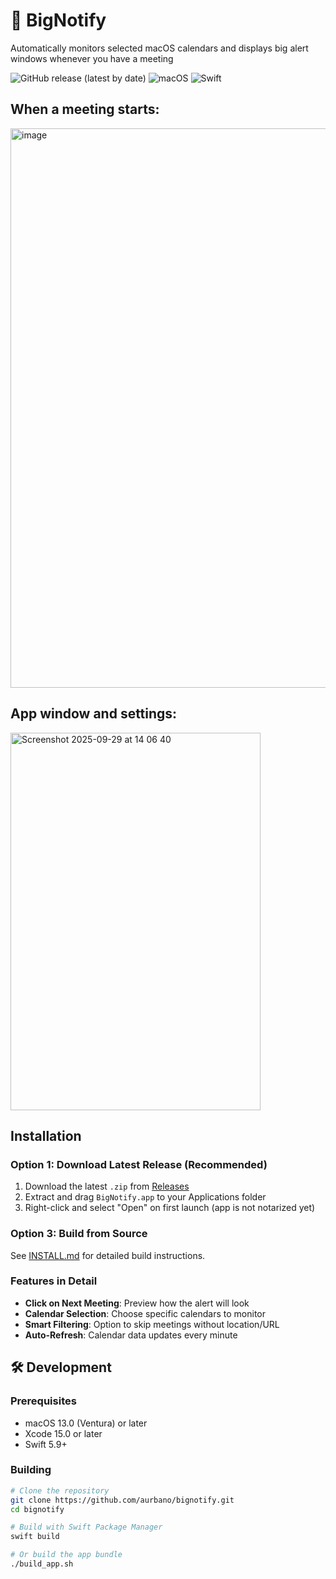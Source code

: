 # 🔔 BigNotify

Automatically monitors selected macOS calendars and displays big alert windows whenever you have a meeting

![GitHub release (latest by date)](https://img.shields.io/github/v/release/aurbano/bignotify)
![macOS](https://img.shields.io/badge/macOS-13.0+-blue)
![Swift](https://img.shields.io/badge/Swift-5.9-orange)


## When a meeting starts:
<img width="1542" height="895" alt="image" src="https://github.com/user-attachments/assets/3a66d22c-eafd-4ab2-91f8-a2172bb7fcb5" />


## App window and settings:
<img width="400" height="604" alt="Screenshot 2025-09-29 at 14 06 40" src="https://github.com/user-attachments/assets/31bb8c41-cdd8-4a2e-931d-f8bc7949d85a" />


## Installation

### Option 1: Download Latest Release (Recommended)

1. Download the latest `.zip` from [Releases](https://github.com/aurbano/bignotify/releases)
2. Extract and drag `BigNotify.app` to your Applications folder
3. Right-click and select "Open" on first launch (app is not notarized yet)

### Option 3: Build from Source

See [INSTALL.md](INSTALL.md) for detailed build instructions.

### Features in Detail

- **Click on Next Meeting**: Preview how the alert will look
- **Calendar Selection**: Choose specific calendars to monitor
- **Smart Filtering**: Option to skip meetings without location/URL
- **Auto-Refresh**: Calendar data updates every minute

## 🛠 Development

### Prerequisites

- macOS 13.0 (Ventura) or later
- Xcode 15.0 or later
- Swift 5.9+

### Building

```bash
# Clone the repository
git clone https://github.com/aurbano/bignotify.git
cd bignotify

# Build with Swift Package Manager
swift build

# Or build the app bundle
./build_app.sh
```

